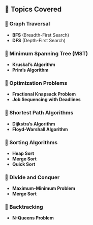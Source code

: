 ## 📌 Topics Covered

### 🔹 Graph Traversal

- **BFS** (Breadth-First Search)
- **DFS** (Depth-First Search)

### 🔹 Minimum Spanning Tree (MST)

- **Kruskal’s Algorithm**
- **Prim’s Algorithm**

### 🔹 Optimization Problems

- **Fractional Knapsack Problem**
- **Job Sequencing with Deadlines**

### 🔹 Shortest Path Algorithms

- **Dijkstra’s Algorithm**
- **Floyd-Warshall Algorithm**

### 🔹 Sorting Algorithms

- **Heap Sort**
- **Merge Sort**
- **Quick Sort**

### 🔹 Divide and Conquer

- **Maximum-Minimum Problem**
- **Merge Sort**

### 🔹 Backtracking

- **N-Queens Problem**
